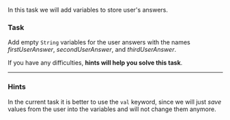 In this task we will add variables to store user's answers.

### Task

Add empty `String` variables for the user answers with the names 
_firstUserAnswer_, _secondUserAnswer_, and _thirdUserAnswer_.

If you have any difficulties, **hints will help you solve this task**.

----

### Hints

<div class="hint" title="Push me to learn val or var keyword is better to use">

In the current task it is better to use the `val` keyword, since we will just _save_ values from the user 
into the variables and will not change them anymore.

</div>
